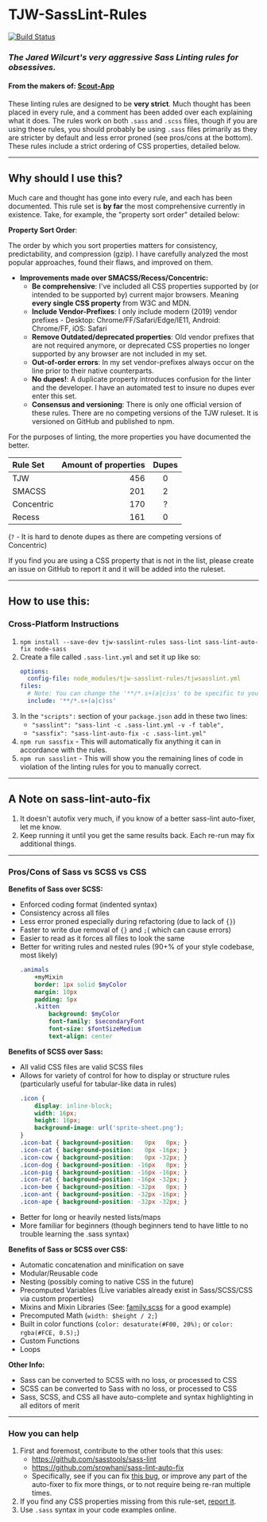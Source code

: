 # TJW-SassLint-Rules

[![Build Status](https://travis-ci.org/tjw-lint/tjw-sasslint-rules.svg?branch=master)](https://travis-ci.org/tjw-lint/tjw-sasslint-rules)

### *The Jared Wilcurt's very aggressive Sass Linting rules for obsessives.*

#### **From the makers of: [Scout-App](http://scout-app.io)**

These linting rules are designed to be **very strict**. Much thought has been placed in every rule, and a comment has been added over each explaining what it does. The rules work on both `.sass` and `.scss` files, though if you are using these rules, you should probably be using `.sass` files primarily as they are stricter by default and less error proned (see pros/cons at the bottom). These rules include a strict ordering of CSS properties, detailed below.


* * *


## Why should I use this?

Much care and thought has gone into every rule, and each has been documented. This rule set is **by far** the most comprehensive currently in existence. Take, for example, the "property sort order" detailed below:


**Property Sort Order**:

The order by which you sort properties matters for consistency, predictability, and compression (gzip). I have carefully analyzed the most popular approaches, found their flaws, and improved on them.

* **Improvements made over SMACSS/Recess/Concentric:**
  * **Be comprehensive**: I've included all CSS properties supported by (or intended to be supported by) current major browsers. Meaning **every single CSS property** from W3C and MDN.
  * **Include Vendor-Prefixes**: I only include modern (2019) vendor prefixes - Desktop: Chrome/FF/Safari/Edge/IE11, Android: Chrome/FF, iOS: Safari
  * **Remove Outdated/deprecated properties**: Old vendor prefixes that are not required anymore, or deprecated CSS properties no longer supported by any browser are not included in my set.
  * **Out-of-order errors**: In my set vendor-prefixes always occur on the line prior to their native counterparts.
  * **No dupes!**: A duplicate property introduces confusion for the linter and the developer. I have an automated test to insure no dupes ever enter this set.
  * **Consensus and versioning**: There is only one official version of these rules. There are no competing versions of the TJW ruleset. It is versioned on GitHub and published to npm.

For the purposes of linting, the more properties you have documented the better.

Rule Set    | Amount of properties | Dupes
:--         | --:                  | :--:
TJW         | 456                  | 0
SMACSS      | 201                  | 2
Concentric  | 170                  | ?
Recess      | 161                  | 0

(`?` - It is hard to denote dupes as there are competing versions of Concentric)

If you find you are using a CSS property that is not in the list, please create an issue on GitHub to report it and it will be added into the ruleset.


* * *


## How to use this:

### Cross-Platform Instructions

1. `npm install --save-dev tjw-sasslint-rules sass-lint sass-lint-auto-fix node-sass`
1. Create a file called `.sass-lint.yml` and set it up like so:
   ```yml
   options:
     config-file: node_modules/tjw-sasslint-rules/tjwsasslint.yml
   files:
     # Note: You can change the '**/*.s+(a|c)ss' to be specific to your project's Sass folder. Example: 'src/sass/**/*.s+(a|c)ss'
     include: '**/*.s+(a|c)ss'
   ```
1. In the `"scripts":` section of your `package.json` add in these two lines:
   * `"sasslint": "sass-lint -c .sass-lint.yml -v -f table",`
   * `"sassfix": "sass-lint-auto-fix -c .sass-lint.yml"`
1. `npm run sassfix` - This will automatically fix anything it can in accordance with the rules.
1. `npm run sasslint` - This will show you the remaining lines of code in violation of the linting rules for you to manually correct.


* * *


## A Note on sass-lint-auto-fix

1. It doesn't autofix very much, if you know of a better sass-lint auto-fixer, let me know.
1. Keep running it until you get the same results back. Each re-run may fix additional things.


* * *


### Pros/Cons of Sass vs SCSS vs CSS

**Benefits of Sass over SCSS:**

* Enforced coding format (indented syntax)
* Consistency across all files
* Less error proned especially during refactoring (due to lack of `{}`)
* Faster to write due removal of `{}` and `;`( which can cause errors)
* Easier to read as it forces all files to look the same
* Better for writing rules and nested rules (90+% of your style codebase, most likely)
  ```sass
  .animals
      +myMixin
      border: 1px solid $myColor
      margin: 10px
      padding: 5px
      .kitten
          background: $myColor
          font-family: $secondaryFont
          font-size: $fontSizeMedium
          text-align: center
  ```

**Benefits of SCSS over Sass:**

* All valid CSS files are valid SCSS files
* Allows for variety of control for how to display or structure rules (particularly useful for tabular-like data in rules)
  ```scss
  .icon {
      display: inline-block;
      width: 16px;
      height: 16px;
      background-image: url('sprite-sheet.png');
  }
  .icon-bat { background-position:   0px   0px; }
  .icon-cat { background-position:   0px -16px; }
  .icon-cow { background-position:   0px -32px; }
  .icon-dog { background-position: -16px   0px; }
  .icon-pig { background-position: -16px -16px; }
  .icon-rat { background-position: -16px -32px; }
  .icon-bee { background-position: -32px   0px; }
  .icon-ant { background-position: -32px -16px; }
  .icon-ape { background-position: -32px -32px; }
  ```
* Better for long or heavily nested lists/maps
* More familiar for beginners (though beginners tend to have little to no trouble learning the .sass syntax)

**Benefits of Sass or SCSS over CSS:**

* Automatic concatenation and minification on save
* Modular/Reusable code
* Nesting (possibly coming to native CSS in the future)
* Precomputed Variables (Live variables already exist in Sass/SCSS/CSS via custom properties)
* Mixins and Mixin Libraries (See: [family.scss](https://lukyvj.github.io/family.scss/) for a good example)
* Precomputed Math (`width: $height / 2;`)
* Built in color functions (`color: desaturate(#F00, 20%);` or `color: rgba(#FCE, 0.5);`)
* Custom Functions
* Loops

**Other Info:**

* Sass can be converted to SCSS with no loss, or processed to CSS
* SCSS can be converted to Sass with no loss, or processed to CSS
* Sass, SCSS, and CSS all have auto-complete and syntax highlighting in all editors of merit


* * *


### How you can help

1. First and foremost, contribute to the other tools that this uses:
   * https://github.com/sasstools/sass-lint
   * https://github.com/srowhani/sass-lint-auto-fix
   * Specifically, see if you can fix [this bug](https://github.com/sasstools/sass-lint/issues/1192), or improve any part of the auto-fixer to fix more things, or to not require being re-ran multiple times.
1. If you find any CSS properties missing from this rule-set, [report it](https://github.com/TheJaredWilcurt/tjw-sasslint-rules/issues).
1. Use `.sass` syntax in your code examples online.
